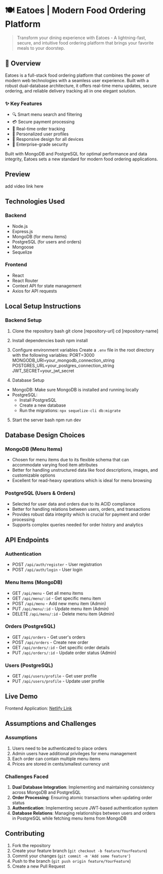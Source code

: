 # 🍽️ Eatoes | Modern Food Ordering Platform

> Transform your dining experience with Eatoes - A lightning-fast, secure, and intuitive food ordering platform that brings your favorite meals to your doorstep.

## 🚀 Overview

Eatoes is a full-stack food ordering platform that combines the power of modern web technologies with a seamless user experience. Built with a robust dual-database architecture, it offers real-time menu updates, secure ordering, and reliable delivery tracking all in one elegant solution.

### ✨ Key Features
- 🔍 Smart menu search and filtering
- 💳 Secure payment processing
- 🚚 Real-time order tracking
- 👤 Personalized user profiles
- 📱 Responsive design for all devices
- 🔐 Enterprise-grade security

Built with MongoDB and PostgreSQL for optimal performance and data integrity, Eatoes sets a new standard for modern food ordering applications.

## Preview

add video link here

## Technologies Used

### Backend
- Node.js
- Express.js
- MongoDB (for menu items)
- PostgreSQL (for users and orders)
- Mongoose
- Sequelize

### Frontend
- React
- React Router
- Context API for state management
- Axios for API requests

## Local Setup Instructions

### Backend Setup

1. Clone the repository
   bash git clone [repository-url] cd [repository-name]

2. Install dependencies
   bash npm install

3. Configure environment variables
   Create a `.env` file in the root directory with the following variables:
   PORT=3000
   MONGODB_URI=your_mongodb_connection_string
   POSTGRES_URL=your_postgres_connection_string 
   JWT_SECRET=your_jwt_secret

4. Database Setup
- MongoDB: Make sure MongoDB is installed and running locally
- PostgreSQL:
    - Install PostgreSQL
    - Create a new database
    - Run the migrations: `npx sequelize-cli db:migrate`

5. Start the server
   bash npm run dev

## Database Design Choices

### MongoDB (Menu Items)
- Chosen for menu items due to its flexible schema that can accommodate varying food item attributes
- Better for handling unstructured data like food descriptions, images, and customizable options
- Excellent for read-heavy operations which is ideal for menu browsing

### PostgreSQL (Users & Orders)
- Selected for user data and orders due to its ACID compliance
- Better for handling relations between users, orders, and transactions
- Provides robust data integrity which is crucial for payment and order processing
- Supports complex queries needed for order history and analytics

## API Endpoints

### Authentication
- POST `/api/auth/register` - User registration
- POST `/api/auth/login` - User login

### Menu Items (MongoDB)
- GET `/api/menu` - Get all menu items
- GET `/api/menu/:id` - Get specific menu item
- POST `/api/menu` - Add new menu item (Admin)
- PUT `/api/menu/:id` - Update menu item (Admin)
- DELETE `/api/menu/:id` - Delete menu item (Admin)

### Orders (PostgreSQL)
- GET `/api/orders` - Get user's orders
- POST `/api/orders` - Create new order
- GET `/api/orders/:id` - Get specific order details
- PUT `/api/orders/:id` - Update order status (Admin)

### Users (PostgreSQL)
- GET `/api/users/profile` - Get user profile
- PUT `/api/users/profile` - Update user profile

## Live Demo

Frontend Application: [Netlify Link](your-netlify-link)

## Assumptions and Challenges

### Assumptions
1. Users need to be authenticated to place orders
2. Admin users have additional privileges for menu management
3. Each order can contain multiple menu items
4. Prices are stored in cents/smallest currency unit

### Challenges Faced
1. **Dual Database Integration**: Implementing and maintaining consistency across MongoDB and PostgreSQL
2. **Order Processing**: Ensuring atomic transactions when updating order status
3. **Authentication**: Implementing secure JWT-based authentication system
4. **Database Relations**: Managing relationships between users and orders in PostgreSQL while fetching menu items from MongoDB

## Contributing

1. Fork the repository
2. Create your feature branch (`git checkout -b feature/YourFeature`)
3. Commit your changes (`git commit -m 'Add some feature'`)
4. Push to the branch (`git push origin feature/YourFeature`)
5. Create a new Pull Request
